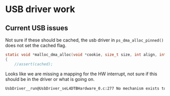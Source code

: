 # USB driver work

## Current USB issues

Not sure if these should be cached, the usb driver in ```ps_dma_alloc_pinned()``` does not set the cached flag.

```c
static void *malloc_dma_alloc(void *cookie, size_t size, int align, int cached, ps_mem_flags_t flags)
{
    //assert(cached);
```

Looks like we are missing a mapping for the HW interrupt, not sure if this should be in the driver or what is going on.

```bash
UsbDriver__run@UsbDriver_seL4DTBHardware_0.c:277 No mechanism exists to handle interrupt number 72, this interrupt will be ignored
```
